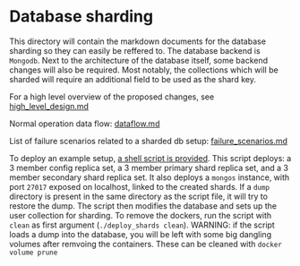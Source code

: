 # Database sharding

This directory will contain the markdown documents for the database sharding so
they can easily be reffered to. The database backend is `Mongodb`. Next to the
architecture of the database itself, some backend changes will also be required.
Most notably, the collections which will be sharded will require an additional field
to be used as the shard key.

For a high level overview of the proposed changes, see
[high_level_design.md](high_level_design.md)

Normal operation data flow: [dataflow.md](dataflow.md)

List of failure scenarios related to a sharded db setup:
[failure_scenarios.md](failure_scenarios.md)


To deploy an example setup, [a shell script is provided](deploy_shards.sh). This
script deploys: a 3 member config replica set, a 3 member primary shard replica set,
and a 3 member secondary shard replica set. It also deploys a `mongos` instance, with
port `27017` exposed on localhost, linked to the created shards. If a `dump` directory
is present in the same directory as the script file, it will try to restore the dump.
The script then modifies the database and sets up the user collection for sharding.
To remove the dockers, run the script with `clean` as first argument
 (`./deploy_shards clean`). WARNING: if the script loads a dump into the database,
 you will be left with some big dangling volumes after remvoing the containers.
 These can be cleaned with `docker volume prune`
